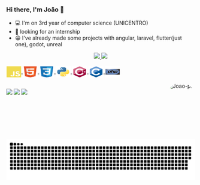 ### Hi there, I'm João 👋

- 💻 I'm on 3rd year of computer science (UNICENTRO)
- 🤞  looking for an internship
- 😁 I've already made some projects with angular, laravel, flutter(just one), godot, unreal

<div align="center">
  <a href="https://github.com/Fibler01">
  <img height="180em" src="https://github-readme-stats.vercel.app/api?username=Fibler01&show_icons=true&theme=dracula&include_all_commits=true&count_private=true"/>
  <img height="180em" src="https://github-readme-stats.vercel.app/api/top-langs/?username=Fibler01&layout=compact&langs_count=7&theme=dracula"/>
</div>
<div style="display: inline_block"><br>
  <img align="center" alt="Joao-Js" height="30" width="40" src="https://raw.githubusercontent.com/devicons/devicon/master/icons/javascript/javascript-plain.svg">
  <img align="center" alt="Joao-HTML" height="30" width="40" src="https://raw.githubusercontent.com/devicons/devicon/master/icons/html5/html5-original.svg">
  <img align="center" alt="Joao-CSS" height="30" width="40" src="https://raw.githubusercontent.com/devicons/devicon/master/icons/css3/css3-original.svg">
  <img align="center" alt="Joao-Python" height="30" width="40" src="https://raw.githubusercontent.com/devicons/devicon/master/icons/python/python-original.svg">
  <img align="center" alt="Joao-Cpp" height="30" width="40" src="https://raw.githubusercontent.com/devicons/devicon/master/icons/cplusplus/cplusplus-original.svg">
  <img align="center" alt="Joao-C" height="30" width="40" src="https://raw.githubusercontent.com/devicons/devicon/master/icons/c/c-original.svg">
  <img align="center" alt="Joao-php" height="30" width="40" src="https://raw.githubusercontent.com/devicons/devicon/master/icons/php/php-original.svg">
  
  
  <img align="right" alt="Joao-pic" height="150" style="border-radius:50px;" 
       src="https://scontent.fgpb1-1.fna.fbcdn.net/v/t1.6435-9/125960628_297066325355159_4727672802607171117_n.png?_nc_cat=109&ccb=1-5&_nc_sid=09cbfe&_nc_eui2=AeFQrX2rnAWUGbq_f3moPS7OPr_m278Fbo0-v-bbvwVujf67Du0U7QtREpeHuw5uNKc4S2hg7eM_l2s-W4Ol4JqI&_nc_ohc=_6WwMJI5tncAX-EmiNj&_nc_ht=scontent.fgpb1-1.fna&oh=00_AT_N9at4YioqgM7v-joVzFGXYk5xGTVp5tXBNbxSBfU8Og&oe=623DDA8C">
</div>
  
  ##
 
<div> 
  
  <a href="https://www.instagram.com/joao_fibler" target="_blank"><img src="https://img.shields.io/badge/-Instagram-%23E4405F?style=for-the-badge&logo=instagram&logoColor=white" target="_blank"></a>
 	<a href="https://www.twitch.tv/joao_fibler" target="_blank"><img src="https://img.shields.io/badge/Twitch-9146FF?style=for-the-badge&logo=twitch&logoColor=white" target="_blank"></a>
  <a href = "mailto:joaopedror6@gmail.com"><img src="https://img.shields.io/badge/-Gmail-%23333?style=for-the-badge&logo=gmail&logoColor=white" target="_blank"></a>
 
  ![Snake animation](https://github.com/Fibler01/Fibler01/blob/output/github-contribution-grid-snake.svg)
 
</div>

